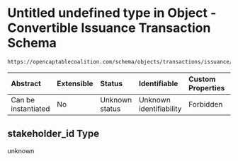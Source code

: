 # Untitled undefined type in Object - Convertible Issuance Transaction Schema

```txt
https://opencaptablecoalition.com/schema/objects/transactions/issuance/ConvertibleIssuance.schema.json#/properties/stakeholder_id
```



| Abstract            | Extensible | Status         | Identifiable            | Custom Properties | Additional Properties | Access Restrictions | Defined In                                                                                                                            |
| :------------------ | :--------- | :------------- | :---------------------- | :---------------- | :-------------------- | :------------------ | :------------------------------------------------------------------------------------------------------------------------------------ |
| Can be instantiated | No         | Unknown status | Unknown identifiability | Forbidden         | Allowed               | none                | [ConvertibleIssuance.schema.json*](../../schema/objects/transactions/issuance/ConvertibleIssuance.schema.json "open original schema") |

## stakeholder_id Type

unknown
